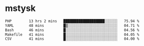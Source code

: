 # mstysk

<!--START_SECTION:waka-->

```txt
PHP        13 hrs 2 mins   ███████████████████░░░░░░   75.94 %
YAML       48 mins         █▒░░░░░░░░░░░░░░░░░░░░░░░   04.71 %
Bash       46 mins         █░░░░░░░░░░░░░░░░░░░░░░░░   04.56 %
Makefile   41 mins         █░░░░░░░░░░░░░░░░░░░░░░░░   04.05 %
CSV        41 mins         █░░░░░░░░░░░░░░░░░░░░░░░░   04.00 %
```

<!--END_SECTION:waka-->
